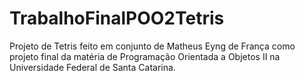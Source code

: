 # TrabalhoFinalPOO2Tetris
Projeto de Tetris feito em conjunto de Matheus Eyng de França como projeto 
final da matéria de Programação Orientada a Objetos II na Universidade Federal de Santa Catarina.
